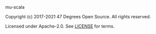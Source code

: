 [comment]: <> (Don't edit this file!)
[comment]: <> (It is automatically updated after every release of https://github.com/47degrees/.github)
[comment]: <> (If you want to suggest a change, please open a PR or issue in that repository)

mu-scala

Copyright (c) 2017-2021 47 Degrees Open Source. All rights reserved.

Licensed under Apache-2.0. See [LICENSE](LICENSE.md) for terms.